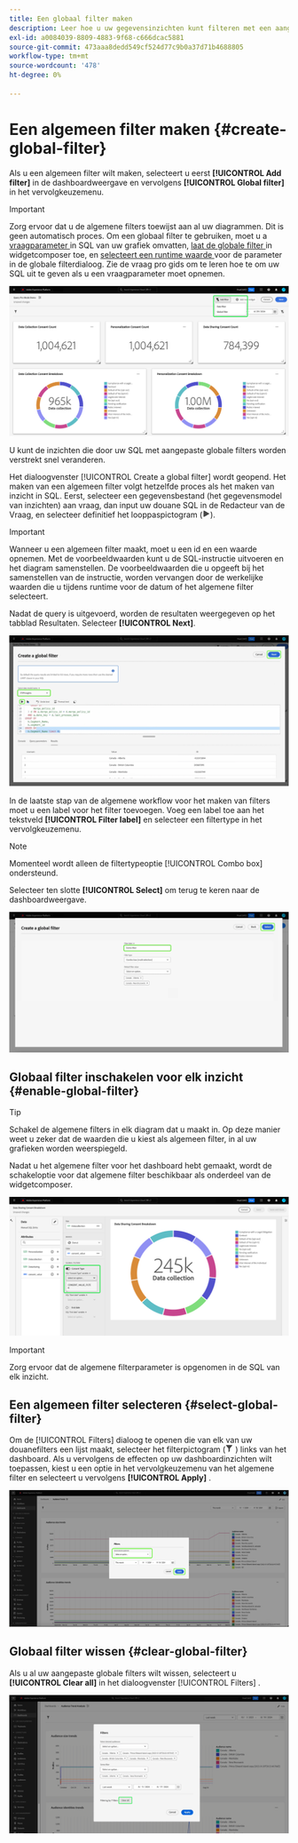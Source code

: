 ```yaml
---
title: Een globaal filter maken
description: Leer hoe u uw gegevensinzichten kunt filteren met een aangepast, globaal toegepast filter.
exl-id: a0084039-8809-4883-9f68-c666dcac5881
source-git-commit: 473aaa8dedd549cf524d77c9b0a37d71b4688805
workflow-type: tm+mt
source-wordcount: '478'
ht-degree: 0%

---
```


# Een algemeen filter maken {#create-global-filter}

Als u een algemeen filter wilt maken, selecteert u eerst **[!UICONTROL Add filter]** in de dashboardweergave en vervolgens **[!UICONTROL Global filter]** in het vervolgkeuzemenu.

>[!IMPORTANT]
>
>Zorg ervoor dat u de algemene filters toewijst aan al uw diagrammen. Dit is geen automatisch proces. Om een globaal filter te gebruiken, moet u a [ vraagparameter ](../../../query-service/ui/parameterized-queries.md) in SQL van uw grafiek omvatten, [ laat de globale filter ](#enable-global-filter) in widgetcomposer toe, en [ selecteert een runtime waarde ](#select-global-filter) voor de parameter in de globale filterdialoog. Zie de vraag pro gids om te leren hoe te om uw SQL uit te geven als u een vraagparameter moet opnemen.

![ A douanedashboard met Add filter en zijn dropdown benadrukt menu.](../../images/sql-insights-query-pro-mode/add-filter.png)

U kunt de inzichten die door uw SQL met aangepaste globale filters worden verstrekt snel veranderen.

Het dialoogvenster [!UICONTROL Create a global filter] wordt geopend. Het maken van een algemeen filter volgt hetzelfde proces als het maken van inzicht in SQL. Eerst, selecteer een gegevensbestand (het gegevensmodel van inzichten) aan vraag, dan input uw douane SQL in de Redacteur van de Vraag, en selecteer definitief het looppaspictogram (![ A looppas pictogram.](/help/images/icons/play.png)).

>[!IMPORTANT]
>
>Wanneer u een algemeen filter maakt, moet u een id en een waarde opnemen. Met de voorbeeldwaarden kunt u de SQL-instructie uitvoeren en het diagram samenstellen. De voorbeeldwaarden die u opgeeft bij het samenstellen van de instructie, worden vervangen door de werkelijke waarden die u tijdens runtime voor de datum of het algemene filter selecteert.

Nadat de query is uitgevoerd, worden de resultaten weergegeven op het tabblad Resultaten. Selecteer **[!UICONTROL Next]**.

![ [!UICONTROL Create a global filter dialog] met het dataset dropdown menu, het looppaspictogram en daarna benadrukte.](../../images/sql-insights-query-pro-mode/global-filter.png)

In de laatste stap van de algemene workflow voor het maken van filters moet u een label voor het filter toevoegen. Voeg een label toe aan het tekstveld **[!UICONTROL Filter label]** en selecteer een filtertype in het vervolgkeuzemenu.

>[!NOTE]
>
>Momenteel wordt alleen de filtertypeoptie [!UICONTROL Combo box] ondersteund.

Selecteer ten slotte **[!UICONTROL Select]** om terug te keren naar de dashboardweergave.

![ [!UICONTROL Create a global filter dialog] met Uitgezocht en de benadrukte het etikettekstinput van de Filter.](../../images/sql-insights-query-pro-mode/global-filter-label.png)

## Globaal filter inschakelen voor elk inzicht {#enable-global-filter}

>[!TIP]
>
>Schakel de algemene filters in elk diagram dat u maakt in. Op deze manier weet u zeker dat de waarden die u kiest als algemeen filter, in al uw grafieken worden weerspiegeld.

Nadat u het algemene filter voor het dashboard hebt gemaakt, wordt de schakeloptie voor dat algemene filter beschikbaar als onderdeel van de widgetcomposer.

![ widgetcomposer met de Globale benadrukte knevel van de Filter.](../../images/sql-insights-query-pro-mode/global-filter-consent.png)

>[!IMPORTANT]
>
>Zorg ervoor dat de algemene filterparameter is opgenomen in de SQL van elk inzicht.

## Een algemeen filter selecteren {#select-global-filter}

Om de [!UICONTROL Filters] dialoog te openen die van elk van uw douanefilters een lijst maakt, selecteer het filterpictogram (![ het filterpictogram van A.](/help/images/icons/filter.png) ) links van het dashboard. Als u vervolgens de effecten op uw dashboardinzichten wilt toepassen, kiest u een optie in het vervolgkeuzemenu van het algemene filter en selecteert u vervolgens **[!UICONTROL Apply]** .

![ A douanedashboard met de benadrukte filterdialoog.](../../images/sql-insights-query-pro-mode/custom-filters.png)

## Globaal filter wissen {#clear-global-filter}

Als u al uw aangepaste globale filters wilt wissen, selecteert u **[!UICONTROL Clear all]** in het dialoogvenster [!UICONTROL Filters] .

![ de dialoog van Filters met Duidelijk alle benadrukt.](../../images/sql-insights-query-pro-mode/clear-all.png)
